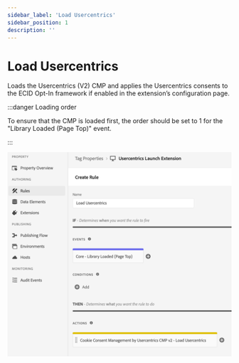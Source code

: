 ```yaml
---
sidebar_label: 'Load Usercentrics'
sidebar_position: 1
description: ''
---
```


# Load Usercentrics

Loads the Usercentrics (V2) CMP and applies the Usercentrics consents to the ECID Opt-In framework if enabled in the extension’s configuration page.

:::danger Loading order

To ensure that the CMP is loaded first, the order should be set to 1 for the "Library Loaded (Page Top)" event.

:::

![load Usercentrics action in a rule](./img/load_cmp.png)